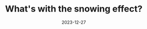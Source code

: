 ---
layout: post
category: dailynote
title: "What's with the snowing effect?"
tags: [tech, web, css]
date: 2023-12-27
published: true
---